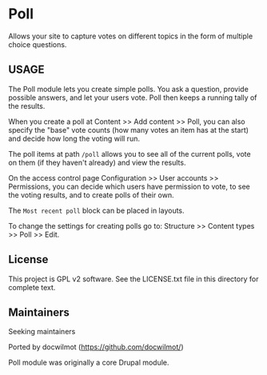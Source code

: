 Poll
===========

Allows your site to capture votes on different topics in the form of multiple
choice questions.


USAGE
-----

The Poll module lets you create simple polls. You ask a question, provide
possible answers, and let your users vote. Poll then keeps a running tally of
the results.

When you create a poll at Content >> Add content >> Poll, you can also specify
the "base" vote counts (how many votes an item has at the start) and decide how
long the voting will run.

The poll items at path `/poll` allows you to see all of the current polls, vote
on them (if they haven't already) and view the results.

On the access control page Configuration >> User accounts >> Permissions, you
can decide which users have permission to vote, to see the voting results, and
to create polls of their own.

The `Most recent poll` block can be placed in layouts.

To change the settings for creating polls go to:
Structure >> Content types >> Poll >> Edit.

License
-------

This project is GPL v2 software. See the LICENSE.txt file in this directory for
complete text.


Maintainers
-----------

Seeking maintainers

Ported by docwilmot (https://github.com/docwilmot/)

Poll module was originally a core Drupal module.